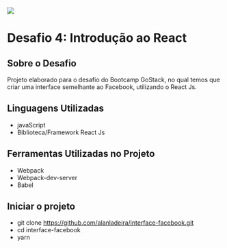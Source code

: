 <img src="https://camo.githubusercontent.com/8c13dc2618dbd7f76d1d574350b98fdee1335ce5/68747470733a2f2f726f636b6574736561742d63646e2e73332d73612d656173742d312e616d617a6f6e6177732e636f6d2f626f6f7463616d702d6865616465722e706e67" />

# Desafio 4: Introdução ao React


## Sobre o Desafio
Projeto elaborado para o desafio do Bootcamp GoStack, no qual temos que criar uma interface semelhante ao Facebook, utilizando o React Js.

## Linguagens Utilizadas
- javaScript 
- Biblioteca/Framework React Js

## Ferramentas Utilizadas no Projeto
- Webpack
- Webpack-dev-server
- Babel

## Iniciar o projeto
- git clone https://github.com/alanladeira/interface-facebook.git
- cd interface-facebook
- yarn
